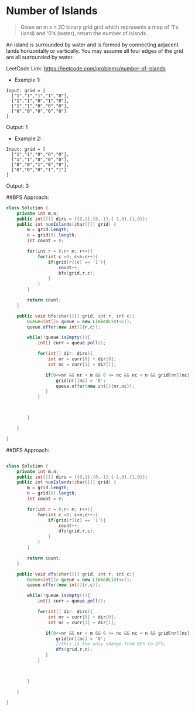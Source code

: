 # Number of Islands

> Given an m x n 2D binary grid grid which represents a map of '1's (land) and '0's (water), return the number of islands.

An island is surrounded by water and is formed by connecting adjacent lands horizontally or vertically. You may assume all four edges of the grid are all surrounded by water.

LeetCode Link: https://leetcode.com/problems/number-of-islands

- Example 1:
```
Input: grid = [
  ["1","1","1","1","0"],
  ["1","1","0","1","0"],
  ["1","1","0","0","0"],
  ["0","0","0","0","0"]
]
```
Output: 1

- Example 2:
```
Input: grid = [
  ["1","1","0","0","0"],
  ["1","1","0","0","0"],
  ["0","0","1","0","0"],
  ["0","0","0","1","1"]
]
```
Output: 3

##BFS Approach: 

```java
class Solution {
    private int m,n;
    public int[][] dirs = {{0,1},{0,-1},{-1,0},{1,0}};
    public int numIslands(char[][] grid) {
        m = grid.length;
        n = grid[0].length;
        int count = 0;

        for(int r = 0;r< m; r++){
            for(int c =0; c<n;c++){
                if(grid[r][c] == '1'){
                    count++;
                    bfs(grid,r,c);
                }
            }
        }

        return count;
    }

    public void bfs(char[][] grid, int r, int c){
        Queue<int[]> queue = new LinkedList<>();
        queue.offer(new int[]{r,c});  

        while(!queue.isEmpty()){
            int[] curr = queue.poll();

            for(int[] dir: dirs){
                int nr = curr[0] + dir[0];
                int nc = curr[1] + dir[1];

               if(0<=nr && nr < m && 0 <= nc && nc < n && grid[nr][nc] == '1'){
                   grid[nr][nc] = '0';
                   queue.offer(new int[]{nr,nc});
               }
            }   



        } 

    }

}

```


##DFS Approach: 
```java

class Solution {
    private int m,n;
    public int[][] dirs = {{0,1},{0,-1},{-1,0},{1,0}};
    public int numIslands(char[][] grid) {
        m = grid.length;
        n = grid[0].length;
        int count = 0;

        for(int r = 0;r< m; r++){
            for(int c =0; c<n;c++){
                if(grid[r][c] == '1'){
                    count++;
                    dfs(grid,r,c);
                }
            }
        }

        return count;
    }

    public void dfs(char[][] grid, int r, int c){
        Queue<int[]> queue = new LinkedList<>();
        queue.offer(new int[]{r,c});  

        while(!queue.isEmpty()){
            int[] curr = queue.poll();

            for(int[] dir: dirs){
                int nr = curr[0] + dir[0];
                int nc = curr[1] + dir[1];

               if(0<=nr && nr < m && 0 <= nc && nc < n && grid[nr][nc] == '1'){
                   grid[nr][nc] = '0';
                   //this is the only change from BFS to DFS;
                   dfs(grid,r,c);
               }
            }   



        } 

    }

}
```
